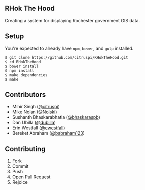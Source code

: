 ## RHok The Hood

Creating a system for displaying Rochester government GIS data.


## Setup

You're expected to already have `npm`, `bower`, and `gulp` installed.

```
$ git clone https://github.com/citruspi/RHokTheHood.git
$ cd RHokTheHood
$ bower install
$ npm install
$ make dependencies
$ make
```

## Contributors

- Mihir Singh ([@citruspi](https://github.com/citruspi/))
- Mike Nolan ([@Nolski](https://github.com/Nolski))
- Sushanth Bhaskarabhatla ([@bhaskaraspb](https://github.com/bhaskaraspb))
- Dan Ubilla ([@dubilla](https://github.com/dubilla))
- Erin Westfall ([@ewestfall](https://github.com/ewestfall))
- Bereket Abraham ([@babraham123](https://github.com/babraham123))

## Contributing

1. Fork
2. Commit
3. Push
4. Open Pull Request
5. Rejoice
